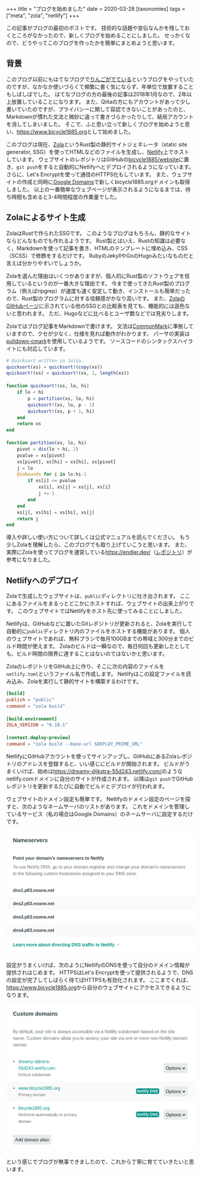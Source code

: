 +++
title = "ブログを始めました"
date = 2020-03-28
[taxonomies]
tags = ["meta", "zola", "netlify"]
+++

この記事がブログの最初のポストです。
技術的な話題や宣伝なんかを残しておくところがなかったので、新しくブログを始めることにしました。
せっかくなので、どうやってこのブログを作ったかを簡単にまとめようと思います。

<!-- more -->

## 背景

このブログ以前にもはてなブログで[りんごがでている](http://bicycle1885.hatenablog.com/)というブログをやっていたのですが、なかなか使いづらくて頻繁に書く気にならず、年単位で放置することもしばしばでした。
はてなブログの方の最後の記事は2018年1月なので、2年以上放置していることになります。
また、Qiitaの方にもアカウントがあって少し書いていたのですが、プライバシーに関して容認できないことがあったのと、Markdownが慣れた文法と微妙に違って書きづらかったりして、結局アカウントを消してしまいました。
そこで、ふと思い立って新しくブログを始めようと思い、<https://www.bicycle1885.org>として始めました。

このブログは現在、[Zola](https://www.getzola.org/)というRust製の静的サイトジェネレータ（static site generator, SSG）を使ってHTMLなどのファイルを生成し、[Netlify](https://www.netlify.com/)上でホストしています。
ウェブサイトのレポジトリはGitHubの[bicycle1885/website](https://github.com/bicycle1885/website)に置き、`git push`をすると自動的にNetlifyへとデプロイされるようになっています。
さらに、Let's Encryptを使って通信のHTTPS化もしています。
また、ウェブサイトの作成と同時に[Google Domains](https://domains.google/)で新しくbicycle1885.orgドメインも取得しました。
以上の一番簡単なウェブページが表示されるようになるまでは、待ち時間も含めると3-4時間程度の作業量でした。


## Zolaによるサイト生成

ZolaはRustで作られたSSGです。
このようなブログはもちろん、静的なサイトならどんなものでも作れるようです。
Rust製とはいえ、Rustの知識は必要なく、Markdownを使って記事を書き、HTMLのテンプレートに埋め込み、CSS（SCSS）で修飾をするだけです。
RubyのJekyllやGoのHugoみたいなものだと言えば分かりやすいでしょうか。

Zolaを選んだ理由はいくつかありますが、個人的にRust製のソフトウェアを信用しているというのが一番大きな理由です。
今まで使ってきたRust製のプログラム（例えばripgrep）が速度も速く安定して動き、インストールも簡単だったので、Rust製のプログラムに対する信頼感がかなり高いです。
また、[ZolaのGitHubページ](https://github.com/getzola/zola)に示されている他のSSGとの比較表を見ても、機能的には遜色ないと思われます。
ただ、Hugoなどに比べるとユーザ数などでは見劣りします。

Zolaではブログ記事をMarkdownで書けます。
文法は[CommonMark](https://commonmark.org/)に準拠していますので、クセが少なく、仕様を見れば動作がわかります。
パーサの実装は[pulldown-cmark](https://github.com/raphlinus/pulldown-cmark)を使用しているようです。
ソースコードのシンタックスハイライトにも対応しています。

```julia
# Quicksort written in Julia.
quicksort(xs) = quicksort!(copy(xs))
quicksort!(xs) = quicksort!(xs, 1, length(xs))

function quicksort!(xs, lo, hi)
    if lo < hi
        p = partition(xs, lo, hi)
        quicksort!(xs, lo, p - 1)
        quicksort!(xs, p + 1, hi)
    end
    return xs
end

function partition(xs, lo, hi)
    pivot = div(lo + hi, 2)
    pvalue = xs[pivot]
    xs[pivot], xs[hi] = xs[hi], xs[pivot]
    j = lo
    @inbounds for i in lo:hi-1
        if xs[i] <= pvalue
            xs[i], xs[j] = xs[j], xs[i]
            j += 1
        end
    end
    xs[j], xs[hi] = xs[hi], xs[j]
    return j
end
```

導入や詳しい使い方について詳しくは公式マニュアルを読んでください。
もう少しZolaを理解したら、このブログでも取り上げていこうと思います。
また、実際にZolaを使ってブログを運営している<https://endler.dev/>（[レポジトリ](https://github.com/mre/mre.github.io)）が参考になりました。


## Netlifyへのデプロイ

Zolaで生成したウェブサイトは、`public`ディレクトリに吐き出されます。
ここにあるファイルをまるっとどこかにホストすれば、ウェブサイトの出来上がりです。
このウェブサイトではNetlifyをホスト先に使ってみることにしました。

Netlifyは、GitHubなどに置いたGitレポジトリが更新されると、Zolaを実行して自動的に`public`ディレクトリ内のファイルをホストする機能があります。
個人のウェブサイトであれば、無料プランで毎月100GBまでの帯域と300分までのビルド時間が使えます。
Zolaのビルドは一瞬なので、毎日何回も更新したとしても、ビルド時間の限界に達することはないのではないかと思います。

ZolaのレポジトリをGitHub上に作り、そこに次の内容のファイルを`netlify.toml`というファイル名で作成します。
Netlifyはこの設定ファイルを読み込み、Zolaを実行して静的サイトを構築するわけです。

```toml
[build]
publish = "public"
command = "zola build"

[build.environment]
ZOLA_VERSION = "0.10.1"

[context.deploy-preview]
command = "zola build --base-url $DEPLOY_PRIME_URL"
```

NetlifyにGitHubアカウントを使ってサインアップし、GitHubにあるZolaレポジトリのアドレスを登録すると、いい感じにビルドが開始されます。
ビルドがうまくいけば、始めは<https://dreamy-dijkstra-55d243.netlify.com/>のようなnetlify.comドメインに自分のサイトが作成されます。
以降は`git push`でGitHubレポジトリを更新するたびに自動でビルドとデプロイが行われます。

ウェブサイトのドメイン設定も簡単です。
Netlifyのドメイン設定のページを探すと、次のようなネームサーバのリストがあります。
これをドメインを管理しているサービス（私の場合はGoogle Domains）のネームサーバに設定するだけです。

<img src="nameservers-fs8.png" alt="screenshot of nameservers">

設定がうまくいけば、次のようにNetlifyのDNSを使って自分のドメイン情報が提供されはじめます。
HTTPSはLet's Encryptを使って提供されるようで、DNSの設定が完了してしばらく待てばHTTPSも有効化されます。
ここまでくれば、<https://www.bicycle1885.org>から自分のウェブサイトにアクセスできるようになります。

<img src="domain-management-settings-fs8.png" alt="screenshot of domain management settings">

という感じでブログが無事できましたので、これから丁寧に育てていきたいと思います。
